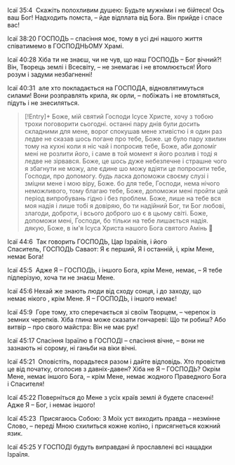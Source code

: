 Ісаї 35:4  Скажіть полохливим душею: Будьте мужніми і не бійтеся! Ось ваш Бог! Надходить помста, – йде відплата від Бога. Він прийде і спасе вас!

Ісаї 38:20 ГОСПОДЬ – спасіння моє, тому в усі дні нашого життя співатимемо в ГОСПОДНЬОМУ Храмі.

Ісаї 40:28 Хіба ти не знаєш, чи не чув, що наш ГОСПОДЬ – Бог вічний?! Він, Творець землі і Всесвіту, – не знемагає і не втомлюється! Його розум і задуми незбагненні!

Ісаї 40:31  але хто покладається на ГОСПОДА, відновлятимуться силами! Вони розправлять крила, як орли, – побіжать і не втомляться, підуть і не знесиляться.

> [!Entry]+
> Боже, мій святий Господи Ісусе Христе, хочу з тобою трохи поговорити сьогодні. останні пару днів були досить складними для мене, ворог спокушав мене хтивістю і я один раз ледве не сказав шось погане про тебе, Боже. це було пару хвилин тому на кухні коли я ніс чай і попросив тебе, Боже, аби допоміг мені не розлити його, і саме в той момент я його розлив і тоді я ледве не зірвався. Боже, це шось дуже небезпечне і страшне чого я збагнути не можу, але єдине шо можу вдіяти це попросити тебе, Господи, про допомогу. будь ласка допоможи своєму слузі і зміцни мене і мою віру, Боже. бо для тебе, Господи, нема нічого неможливого, тому благаю тебе, Боже, допоможи мені пройти цей період випробувань гідно і без проблем. Боже, лише на тебе вся моя надія і лише тобі я довіряю, бо ти надійний Бог, ти Бог любові, злагоди, доброти, і всього доброго шо є в цьому світі. Боже, допоможи мені, Господи, бо тільки на тебе лишається надія. дякую, Боже, в ім'я Ісуса Христа нашого Бога святого Амінь 🙏

Ісаї 44:6  Так говорить ГОСПОДЬ, Цар Ізраїлів, і його Спаситель, ГОСПОДЬ Саваот: Я є перший, Я і останній, і, крім Мене, немає Бога!

Ісаї 45:5  Адже Я – ГОСПОДЬ, і іншого Бога, крім Мене, немає, – Я тебе підперізую, хоча ти не знаєш Мене.

Ісаї 45:6 Нехай же знають люди від сходу сонця, і до заходу, що немає нікого , крім Мене. Я – ГОСПОДЬ, і іншого немає!

Ісаї 45:9  Горе тому, хто сперечається зі своїм Творцем, – черепок із земних черепків. Хіба глина може сказати гончареві: Що ти робиш? Або витвір – про свого майстра: Він не має рук!

Ісаї 45:17 Спасіння Ізраїлю в ГОСПОДІ – спасіння вічне, – вони не зазнають ні сорому, ні ганьби на віки вічні.

Ісаї 45:21  Оповістіть, порадьтеся разом і дайте відповідь. Хто провістив це від початку, оголосив з давніх-давен? Хіба не Я – ГОСПОДЬ? Окрім Мене, немає іншого Бога, – крім Мене, немає жодного Праведного Бога і Спасителя!

Ісаї 45:22 Поверніться до Мене з усіх країв землі й будете спасенні! Адже Я – Бог, і немає іншого!

Ісаї 45:23  Присягаюсь Собою: З Моїх уст виходить правда – незмінне Слово, – переді Мною схилиться кожне коліно, і присягнеться кожний язик.

Ісаї 45:25 У ГОСПОДІ будуть виправдані й прославлені всі нащадки Ізраїля.

